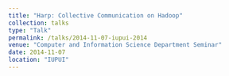 ```yaml
---
title: "Harp: Collective Communication on Hadoop"
collection: talks
type: "Talk"
permalink: /talks/2014-11-07-iupui-2014
venue: "Computer and Information Science Department Seminar"
date: 2014-11-07
location: "IUPUI"
---
```

